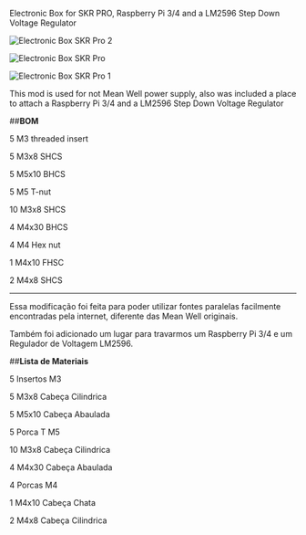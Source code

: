 Electronic Box for SKR PRO, Raspberry Pi 3/4 and a LM2596 Step Down Voltage Regulator

![Electronic Box SKR Pro 2](https://github.com/nexposito/VoronLegacy/blob/main/Electronic%20Box%20-%20SKR%20PRO/Electronics%20Box%20SKR%20Pro%20Legacy%20v10%202.png)

![Electronic Box SKR Pro](https://github.com/nexposito/VoronLegacy/blob/main/Electronic%20Box%20-%20SKR%20PRO/IMG_20220411_162503.jpg)

![Electronic Box SKR Pro 1](https://github.com/nexposito/VoronLegacy/blob/main/Electronic%20Box%20-%20SKR%20PRO/IMG_20220411_162517.jpg)

This mod is used for not Mean Well power supply, also was included a place to attach a Raspberry Pi 3/4 and a LM2596 Step Down Voltage Regulator


##**BOM**


5 M3 threaded insert

5 M3x8 SHCS

5 M5x10 BHCS

5 M5 T-nut

10 M3x8 SHCS

4 M4x30 BHCS

4 M4 Hex nut

1 M4x10 FHSC

2 M4x8 SHCS
________________________________________________________________________________

Essa modificação foi feita para poder utilizar fontes paralelas facilmente encontradas pela internet, diferente das Mean Well originais.

Também foi adicionado um lugar para travarmos um Raspberry Pi 3/4 e um Regulador de Voltagem LM2596.


##**Lista de Materiais**


5 Insertos M3

5 M3x8 Cabeça Cilindrica

5 M5x10 Cabeça Abaulada

5 Porca T M5

10 M3x8 Cabeça Cilindrica

4 M4x30 Cabeça Abaulada

4 Porcas M4

1 M4x10 Cabeça Chata

2 M4x8 Cabeça Cilindrica

